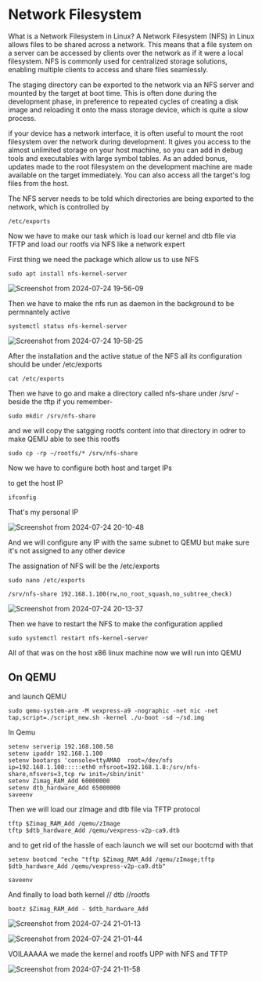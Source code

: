 # Network Filesystem


What is a Network Filesystem in Linux?
A Network Filesystem (NFS) in Linux allows files to be shared across a network. This means that a file system on a server can be accessed by clients over the network as if it were a local filesystem. 
NFS is commonly used for centralized storage solutions, enabling multiple clients to access and share files seamlessly.


The staging directory can be exported to the network via an
NFS server and mounted by the target at boot time. This is often done during the
development phase, in preference to repeated cycles of creating a disk image and
reloading it onto the mass storage device, which is quite a slow process.


if your device has a network interface, it is often useful to mount the root filesystem over
the network during development. It gives you access to the almost unlimited storage on
your host machine, so you can add in debug tools and executables with large symbol tables.
As an added bonus, updates made to the root filesystem on the development machine are
made available on the target immediately. You can also access all the target's log files from
the host.


The NFS server needs to be told which directories are being exported to the network, which
is controlled by

```
/etc/exports
```
Now we have to make our task which is load our kernel and dtb file via TFTP and load our rootfs via NFS like a network expert


First thing we need the package which allow us to use NFS

```
sudo apt install nfs-kernel-server
```


![Screenshot from 2024-07-24 19-56-09](https://github.com/user-attachments/assets/210269ef-4a04-4e18-a23e-bf331abbb061)


Then we have to make the nfs run as daemon in the background to be permnantely active

```
systemctl status nfs-kernel-server
```

![Screenshot from 2024-07-24 19-58-25](https://github.com/user-attachments/assets/646a9d54-da3c-4821-b2c5-79ba84f70bc4)



After the installation and the active statue of the NFS all its configuration should be under /etc/exports
```
cat /etc/exports
```


Then we have to go and make a directory called nfs-share under /srv/ -beside the tftp if you remember-

```
sudo mkdir /srv/nfs-share
```


and we will copy the satgging rootfs content into that directory in odrer to make QEMU able to see this rootfs

```
sudo cp -rp ~/rootfs/* /srv/nfs-share
```


Now we have to configure both host and target IPs

to get the host IP

```
ifconfig
```

That's my personal IP

![Screenshot from 2024-07-24 20-10-48](https://github.com/user-attachments/assets/24ffc69e-4963-4fbc-87b8-8cf78f32dc22)



And we will configure any IP with the same subnet to QEMU but make sure it's not assigned to any other device

The assignation of NFS will be the /etc/exports


```
sudo nano /etc/exports

```
```
/srv/nfs-share 192.168.1.100(rw,no_root_squash,no_subtree_check)
```
![Screenshot from 2024-07-24 20-13-37](https://github.com/user-attachments/assets/2e4c6927-092b-46d5-8a11-f1a0de153d7e)




Then we have to restart the NFS to make the configuration applied

```
sudo systemctl restart nfs-kernel-server

```


All of that was on the host x86 linux machine now we will run into QEMU




## On QEMU




and launch QEMU

```
sudo qemu-system-arm -M vexpress-a9 -nographic -net nic -net tap,script=./script_new.sh -kernel ./u-boot -sd ~/sd.img

```


In Qemu

```
setenv serverip 192.168.100.58
setenv ipaddr 192.168.1.100
setenv bootargs 'console=ttyAMA0  root=/dev/nfs ip=192.168.1.100:::::eth0 nfsroot=192.168.1.8:/srv/nfs-share,nfsvers=3,tcp rw init=/sbin/init'
setenv Zimag_RAM_Add 60000000
setenv dtb_hardware_Add 65000000
saveenv
```


Then we will load our zImage and dtb file via TFTP protocol

```
tftp $Zimag_RAM_Add /qemu/zImage
tftp $dtb_hardware_Add /qemu/vexpress-v2p-ca9.dtb
```


and to get rid of the hassle of each launch we will set our bootcmd with that

```
setenv bootcmd "echo "tftp $Zimag_RAM_Add /qemu/zImage;tftp $dtb_hardware_Add /qemu/vexpress-v2p-ca9.dtb"

saveenv
```



And finally to load both kernel // dtb //rootfs

```
bootz $Zimag_RAM_Add - $dtb_hardware_Add

```



![Screenshot from 2024-07-24 21-01-13](https://github.com/user-attachments/assets/bfdae336-3240-43dd-8616-f569202da67e)



![Screenshot from 2024-07-24 21-01-44](https://github.com/user-attachments/assets/dea485d1-0926-423a-a6ac-35b73bb6f79c)



VOILAAAAA we made the kernel and rootfs UPP with NFS and TFTP

![Screenshot from 2024-07-24 21-11-58](https://github.com/user-attachments/assets/dee496b2-c76b-45af-a94d-20685f96543b)

